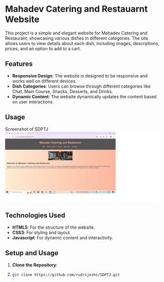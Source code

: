 # Mahadev Catering and Restauarnt Website

This project is a simple and elegant website for Mahadev Catering and Restaurant, showcasing various dishes in different categories. The site allows users to view details about each dish, including images, descriptions, prices, and an option to add to a cart.

## Features

- **Responsive Design**: The website is designed to be responsive and works well on different devices.
- **Dish Categories**: Users can browse through different categories like Chat, Main Course, Snacks, Desserts, and Drinks.
- **Dynamic Content**: The website dynamically updates the content based on user interactions.

## Usage
Screenshot of SDPTJ
![Screenshot of SDPTJ](screenshot.png)

## Technologies Used

- **HTML5**: For the structure of the website.
- **CSS3**: For styling and layout.
- **Javascript**: For dynamic content and interactivity.
 
## Setup and Usage

1. **Clone the Repository**:
2. ```sh
   git clone https://github.com/rudrijoshi/SDPTJ.git
